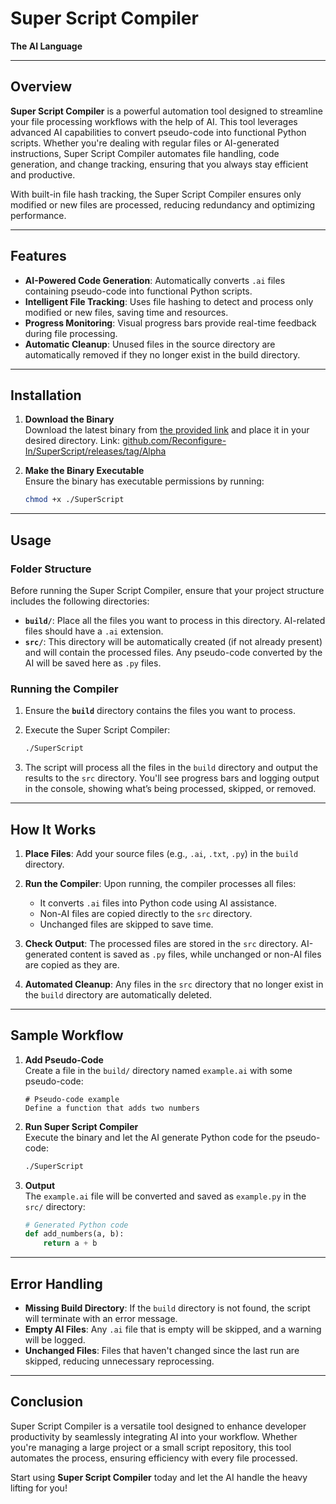 # Super Script Compiler  
**The AI Language**

---

## Overview

**Super Script Compiler** is a powerful automation tool designed to streamline your file processing workflows with the help of AI. This tool leverages advanced AI capabilities to convert pseudo-code into functional Python scripts. Whether you're dealing with regular files or AI-generated instructions, Super Script Compiler automates file handling, code generation, and change tracking, ensuring that you always stay efficient and productive.

With built-in file hash tracking, the Super Script Compiler ensures only modified or new files are processed, reducing redundancy and optimizing performance.

---

## Features

- **AI-Powered Code Generation**: Automatically converts `.ai` files containing pseudo-code into functional Python scripts.
- **Intelligent File Tracking**: Uses file hashing to detect and process only modified or new files, saving time and resources.
- **Progress Monitoring**: Visual progress bars provide real-time feedback during file processing.
- **Automatic Cleanup**: Unused files in the source directory are automatically removed if they no longer exist in the build directory.

---

## Installation

1. **Download the Binary**  
   Download the latest binary from [the provided link](https://github.com/Reconfigure-In/SuperScript/releases/tag/Alpha) and place it in your desired directory.
   Link: [github.com/Reconfigure-In/SuperScript/releases/tag/Alpha](https://github.com/Reconfigure-In/SuperScript/releases/tag/Alpha)

3. **Make the Binary Executable**  
   Ensure the binary has executable permissions by running:

   ```bash
   chmod +x ./SuperScript
   ```

---

## Usage

### Folder Structure

Before running the Super Script Compiler, ensure that your project structure includes the following directories:

- **`build/`**: Place all the files you want to process in this directory. AI-related files should have a `.ai` extension.
- **`src/`**: This directory will be automatically created (if not already present) and will contain the processed files. Any pseudo-code converted by the AI will be saved here as `.py` files.

### Running the Compiler

1. Ensure the **`build`** directory contains the files you want to process.
   
2. Execute the Super Script Compiler:

   ```bash
   ./SuperScript
   ```

3. The script will process all the files in the `build` directory and output the results to the `src` directory. You'll see progress bars and logging output in the console, showing what’s being processed, skipped, or removed.

---

## How It Works

1. **Place Files**: Add your source files (e.g., `.ai`, `.txt`, `.py`) in the `build` directory.
   
2. **Run the Compiler**: Upon running, the compiler processes all files:
   - It converts `.ai` files into Python code using AI assistance.
   - Non-AI files are copied directly to the `src` directory.
   - Unchanged files are skipped to save time.

3. **Check Output**: The processed files are stored in the `src` directory. AI-generated content is saved as `.py` files, while unchanged or non-AI files are copied as they are.

4. **Automated Cleanup**: Any files in the `src` directory that no longer exist in the `build` directory are automatically deleted.

---

## Sample Workflow

1. **Add Pseudo-Code**  
   Create a file in the `build/` directory named `example.ai` with some pseudo-code:

   ```pseudo
   # Pseudo-code example
   Define a function that adds two numbers
   ```

2. **Run Super Script Compiler**  
   Execute the binary and let the AI generate Python code for the pseudo-code:

   ```bash
   ./SuperScript
   ```

3. **Output**  
   The `example.ai` file will be converted and saved as `example.py` in the `src/` directory:

   ```python
   # Generated Python code
   def add_numbers(a, b):
       return a + b
   ```

---

## Error Handling

- **Missing Build Directory**: If the `build` directory is not found, the script will terminate with an error message.
- **Empty AI Files**: Any `.ai` file that is empty will be skipped, and a warning will be logged.
- **Unchanged Files**: Files that haven't changed since the last run are skipped, reducing unnecessary reprocessing.

---

## Conclusion

Super Script Compiler is a versatile tool designed to enhance developer productivity by seamlessly integrating AI into your workflow. Whether you're managing a large project or a small script repository, this tool automates the process, ensuring efficiency with every file processed.

Start using **Super Script Compiler** today and let the AI handle the heavy lifting for you!
